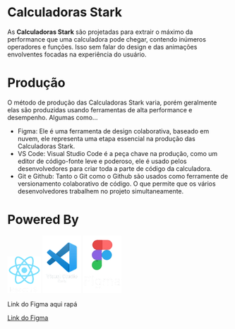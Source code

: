 # Calculadoras Stark

As **Calculadoras Stark** são projetadas para extrair o máximo da performance que uma calculadora pode chegar, contendo inúmeros operadores e funções. Isso sem falar do design e das animações envolventes focadas na experiência do usuário.

# Produção

O método de produção das Calculadoras Stark varia, porém geralmente elas são produzidas usando ferramentas de alta performance e desempenho. Algumas como...

* Figma: Ele é uma ferramenta de design colaborativa, baseado em nuvem, ele representa uma etapa essencial na produção das Calculadoras Stark.
* VS Code: Visual Studio Code é a peça chave na produção, como um editor de código-fonte leve e poderoso, ele é usado pelos desenvolvedores para criar toda a parte de código da calculadora.
* Git e Github: Tanto o Git como o Github são usados como ferramente de versionamento colaborativo de código. O que permite que os vários desenvolvedores trabalhem no projeto simultaneamente.

# Powered By

![logo do react](src/components/image.png) 
![logo do VS Code](src/components/image4.png) 
![logo do figma](src/components/image5.png)


Link do Figma aqui rapá 

[Link do Figma](https://www.figma.com/proto/llwOYiZcHYgCHCfBwN0bVX/Untitled?t=UrQjJrNy92lMFRKE-1)
